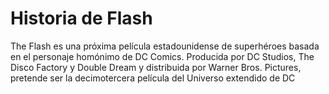 # Historia de Flash

The Flash es una próxima película estadounidense de superhéroes basada en el personaje homónimo de DC Comics. Producida por DC Studios, The Disco Factory y Double Dream y distribuida por Warner Bros. Pictures, pretende ser la decimotercera película del Universo extendido de DC
